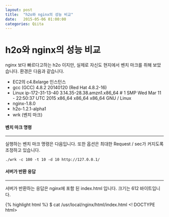 ```yaml
---
layout: post
title:  "h2o와 nginx의 성능 비교"
date:   2015-05-06 01:00:00
categories: Qiita
---
```


# h2o와 nginx의 성능 비교

nginx 보다 빠르다고하는 h2o 이지만, 실제로 자신도 현지에서 벤치 마크를 취해 보았습니다. 환경은 다음과 같습니다.

- EC2의 c4.8xlarge 인스턴스
- gcc (GCC) 4.8.2 20140120 (Red Hat 4.8.2-16)
- Linux ip-172-31-13-40 3.14.35-28.38.amzn1.x86_64 # 1 SMP Wed Mar 11 - 22:50:37 UTC 2015 x86_64 x86_64 x86_64 GNU / Linux
- nginx-1.8.0
- h2o-1.2.1-alpha1
- wrk (벤치 마크)

#### 벤치 마크 명령

- - -

실행하는 벤치 마크 명령은 다음입니다. 또한 옵션은 최대한 Request / sec가 커지도록 조정하고 있습니다.

```
./wrk -c 100 -t 10 -d 10 http://127.0.0.1/
```

#### 서버가 반환 응답

- - -

서버가 반환하는 응답은 nginx에 포함 된 index.html 입니다. 크기는 612 바이트입니다.

{% highlight html %}
$ cat /usr/local/nginx/html/index.html 
 <! DOCTYPE html> 
<html> 
<head> 
<title> Welcome to nginx! </ title> 
<style> 
    body  { 
        width :  35em ; 
        margin :  0  auto ; 
        font-family :  Tahoma ,  Verdana ,  Arial ,  sans-serif ; 
    } 
</ style> 
</ head> 
<body> 
<h1> Welcome to nginx! </ h1> 
<p> If you see this page, the nginx web server is successfully installed and
working. Further configuration is required. </ p>

<p> For online Documentation and support please refer to
 <a  href= "http://nginx.org/"> nginx.org </a> . <br/>
Commercial support is available at
<a  href= "http://nginx.com/"> nginx.com </a> . </ p>

<p> <em> Thank you for using nginx. </ em> </ p> 
</ body> 
</ html>
$
{% endhighlight %}



#### sysctl.conf


- - -

또한 미리 아래와 같은 매개 변수를 추가하여 커널 매개 변수를 조정 해 둡니다. (따로 필요 없어 살 수)

```
net.core.somaxconn = 32768
net.core.netdev_max_backlog = 32768
net.ipv4.tcp_max_syn_backlog = 32768
net.ipv4.tcp_tw_recycle = 1
net.ipv4.tcp_tw_reuse = 1
net.ipv4.tcp_fin_timeout = 10
net.core.rmem_max = 16777216
net.core.wmem_max = 16777216
net.ipv4.tcp_rmem = 4096 349520 16777216
net.ipv4.tcp_wmem = 4096 65536 16777216
net.ipv4.ip_local_port_range = 1024 65535
net.ipv4.tcp_timestamps = 0
```


#### h2o

---

에서는 우선 h2o 벤치 마크에서 시작합니다.


#### h2o.conf (초기 상태)

---

h2o 설정 파일 (초기 상태)을 이런 식으로 정의합니다.

```
listen :  80 
hosts : 
  "127.0.0.1:80" : 
    paths : 
      / : 
        file.dir :  / usr / local / nginx / html
```


#### 벤치 마크 (초기 상태)

---

```
Running 10s test @ http://127.0.0.1
  10 threads and 100 connections
  Thread Stats Avg Stdev Max + Stdev
    Latency 265.78us 760.09us 17.04ms 96.66 %
    Req / Sec 59.04k 7.09k 116.13k 71.93 %
  5880641 requests in 10.10s, 4.56GB read
Requests / sec : 582269.87
Transfer / sec : 462.01MB
```
58초

#### 스레드 수를 조정

---

h2o는 기본적으로 CPU 코어 수와 같은 수의 작업자 스레드를 시작합니다. 
이것은 이것대로 좋겠지 만, 이번처럼 로컬에서 벤치 마크를 실행하면 
CPU 코어 수와 같은 수의 작업자 스레드를 시작하게되면 벤치 마크 프로그램과 CPU를 잡고 버리기 때문에 작업자 스레드 수를 작게 해보십시오. (하는 김에 최대 연결 수도 올립니다)

```
num-threads :  16 
num-name-resolution-threads :  1 
max-connections :  10240
```

이제 다시 벤치 마크를 실행하면

```
Running 10s test @ http://127.0.0.1
  10 threads and 100 connections
  Thread Stats Avg Stdev Max + Stdev
    Latency 158.90us 302.95us 14.96ms 97.11 %
    Req / Sec 71.36k 10.12k 106.08k 70.63 %
  7153711 requests in 10.10s, 5.54GB read
Requests / sec : 708328.89
Transfer / sec : 562.03MB
```

초 70 만 요청을 넘었습니다. 또한 num-threads 는 더 이상 늘려도 wrk 와 CPU를 잡고 버리는 탓인지 성능이 올라가지 않았습니다.


최종 h2o.conf는 여기에있다.

```
num-threads :  16 
num-name-resolution-threads :  1 
max-connections :  10240 
listen :  80 
hosts : 
  "127.0.0.1:80" : 
    paths : 
      / : 
        file.dir :  / usr / local / nginx / html
```


#### nginx

---


이어 nginx입니다.

#### nginx.conf (초기 상태)

---

nginx.conf의 초기 상태는 다음입니다. nginx를 설치 한 직후 nginx.conf에서 오류 계의 설정과 댓글의 제거, 액세스 로그 오프 등을 실시하고 있습니다.

```
worker_processes   1 ;

events  { 
    worker_connections   1024 ; 
}

http  { 
    include        mime.types ; 
    default_type   Application / octet-stream ;

    access_log  OFF ;

    sendfile  on ;

    keepalive_timeout   65 ;

    server  { 
        listen        80 ; 
        server_name   localhost ; 
        location  /  { 
            루트    HTML ; 
            index   index.html  index.htm ; 
        } 
    } 
}
```

#### 벤치 마크 (초기 상태)

---

```
Running 10s test @ http://127.0.0.1/
  10 threads and 100 connections
  Thread Stats Avg Stdev Max + Stdev
    Latency 45.04ms 58.61ms 206.35ms 78.77 %
    Req / Sec 5.52k 2.77k 10.10k 62.83 %
  535382 requests in 10.02s, 433.46MB read
Requests / sec : 53433.93
Transfer / sec : 43.26MB
```
5 초

#### 작업자 프로세스 및 연결 수를 증가

---

nginx는 h2o와 달리 기본 작업자 수가 작기 때문에 이것을 조금 전의 h2o.conf과 같이 16합니다. (또한 최대 연결 수도 동일합니다)

```
worker_processes  16 ; 
events  { 
    worker_connection  10240 ; 
}
```

(추기 : h2o의 max-connectoins ≒ nginx의 worker_processes * worker_connections이므로 실제로는 차이가있을 수 있다는 의견을 받았으므로 만약을 위해 추가 시험을 시도했지만 연결 수는 바꿔도 점수는 거의 동일 했다. (h2o의 max-connections를 10240, nginx의 worker_connections 1024 or 640에 실시))
이제 벤치 마크를 실행 시키면,

```
Running 10s test @ http://127.0.0.1
  10 threads and 100 connections
  Thread Stats Avg Stdev Max + Stdev
    Latency 827.38us 2.79ms 64.81ms 94.35 %
    Req / Sec 62.79k 8.74k 77.95k 84.26 %
  6308521 requests in 10.10s, 4.99GB read
Requests / sec : 624638.51
Transfer / sec : 505.72MB
```
62 초 요청합니다. 단번에 성장했습니다.

#### open_file_cache에서 파일 정보를 캐시

---

nginx에 한 번 오픈 한 파일 기술자와 크기, 업데이트 시간, i-node 같은 정보를 캐시하는 open_file_cache 라는 지시문이 있습니다.

```
# max : 캐시의 최대 
# inactive : 권한이없는 캐시 만료 
open_file_cache  MAX = 100  inactive = 20s ;
```

이것을 설정하고 벤치 마크를 실행 시키면,

```
Running 10s test @ http://127.0.0.1
  10 threads and 100 connections
  Thread Stats Avg Stdev Max + Stdev
    Latency 761.52us 6.12ms 138.30ms 98.88 %
    Req / Sec 70.55k 8.20k 85.08k 87.69 %
  7073264 requests in 10.10s, 5.59GB read
Requests / sec : 700324.14
Transfer / sec : 567.00MB
```

h2o만큼의 수준까지 도달했습니다.


#### accept_mutex_delay

---

accept_mutex_delay 는 accept () 때의 mutex의 확보에 실패했을 때의 대기 시간을 조정하는 지시어입니다. 기본이라고 500ms에서 이것이라고 조금 크기 때문에 100ms합니다.


```
accept_mutex_delay  100ms ;
```

이제 벤치 마크를 실행 시키면,

```
Running 10s test @ http://127.0.0.1
  10 threads and 100 connections
  Thread Stats Avg Stdev Max + Stdev
    Latency 401.34us 2.83ms 85.56ms 98.64 %
    Req / Sec 72.03k 8.27k 105.77k 86.40 %
  7216133 requests in 10.10s, 5.71GB read
Requests / sec : 714511.56
Transfer / sec : 578.48MB
```

h2o을 넘었습니다.


#### tcp_nopush

---

tcp_nopush 는 nginx가 사용하는 TCP 소켓에 TCP_CORK (Linux) 또는 TCP_NOPSUH (BSD) 옵션을 설정하는 지시어입니다. 이를 사용하면 간단히 응답 헤더와 파일의 내용을 정리해 보내 게되므로 전송 패킷 수를 최소화 할 수 있습니다.

```
tcp_nopush  on ;
```

이제 벤치 마크를 실행 시키면,

```
Running 10s test @ http://127.0.0.1
  10 threads and 100 connections
  Thread Stats Avg Stdev Max + Stdev
    Latency 163.09us 0.99ms 36.45ms 99.12 %
    Req / Sec 82.93k 9.71k 110.85k 69.90 %
  8330029 requests in 10.10s, 6.59GB read
Requests / sec : 824799.77
Transfer / sec : 667.78MB
```

초 82 만 요청합니다. 대단하네요. 최종 nginx.conf는 다음입니다.

```
worker_processes  16 ;

events  { 
    worker_connections   10240 ; 
    accept_mutex_delay  100ms ; 
}

http  { 
    include        mime.types ; 
    default_type   Application / octet-stream ;

    access_log  OFF ;

    sendfile  on ; 
    open_file_cache  MAX = 100  inactive = 20s ; 
    tcp_nopush  on ;

    keepalive_timeout   65 ;

    server  { 
        listen        80 ; 
        server_name   localhost ; 
        location  /  { 
            루트    HTML ; 
            index   index.html  index.htm ; 
        } 
    } 
}
```

#### 정리

---

h2o와 nginx의 벤치 마크를 로컬에 취해 보았습니다. 실제로 해본 소감으로는

- h2o은 대부분 설정하지 않아도 꽤 성능이 나오게있는

- nginx도 튜닝에 따라 h2o에 필적하는 성능은 발행

같은 곳인가요? 한편 이번 nginx 측에서 설정 한 open_file_cache 과 tcp_nopush 상당의 기능은 아직 h2o에는 구현되어 있지 않습니다. 이 두 단지 초 20 만정도 다르기 때문에 h2o에서도이 구현되면 딱딱 튜닝 한 nginx보다 빨리 될 것입니다. open_file_cache 대해 진행중인 지점 이있는 것 같습니다.
그런데 tcp_nopush 은 본래 tcp_nodelay (nginx에서 기본적으로 사용)와 반대의 동작을 합니다만, nginx는이 두가지를 합쳐서 잘 작동하도록 구현되어있는 것 같습니다. ( NGINX OPTIMIZATION : UNDERSTANDING SENDFILE, TCP_NODELAY AND TCP_NOPUSH )
